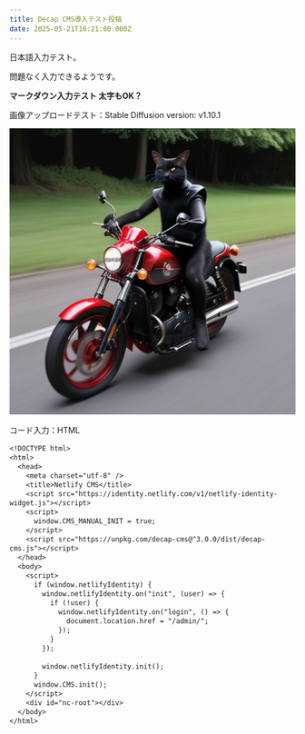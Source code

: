 ```yaml
---
title: Decap CMS導入テスト投稿
date: 2025-05-21T16:21:00.000Z
---
```

日本語入力テスト。

問題なく入力できるようです。

**マークダウン入力テスト 太字もOK？**

画像アップロードテスト：Stable Diffusion version: v1.10.1 

![Stable Diffusion version: v1.10.1 ](/images/uploads/00011-524648632.png "Stable Diffusion version: v1.10.1 ")

コード入力：HTML

```chuck
<!DOCTYPE html>
<html>
  <head>
    <meta charset="utf-8" />
    <title>Netlify CMS</title>
    <script src="https://identity.netlify.com/v1/netlify-identity-widget.js"></script>
    <script>
      window.CMS_MANUAL_INIT = true;
    </script>
    <script src="https://unpkg.com/decap-cms@^3.0.0/dist/decap-cms.js"></script>
  </head>
  <body>
    <script>
      if (window.netlifyIdentity) {
        window.netlifyIdentity.on("init", (user) => {
          if (!user) {
            window.netlifyIdentity.on("login", () => {
              document.location.href = "/admin/";
            });
          }
        });

        window.netlifyIdentity.init();
      }
      window.CMS.init();
    </script>
    <div id="nc-root"></div>
  </body>
</html>
```
